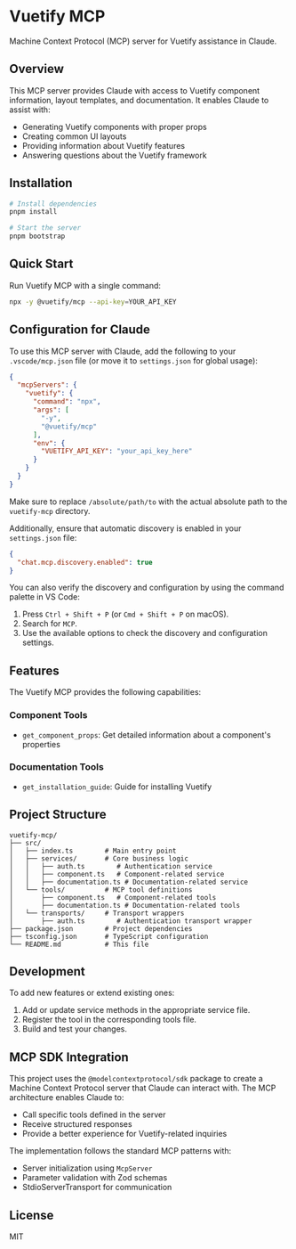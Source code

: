 # Vuetify MCP

Machine Context Protocol (MCP) server for Vuetify assistance in Claude.

## Overview

This MCP server provides Claude with access to Vuetify component information, layout templates, and documentation. It enables Claude to assist with:

- Generating Vuetify components with proper props
- Creating common UI layouts
- Providing information about Vuetify features
- Answering questions about the Vuetify framework

## Installation

```bash
# Install dependencies
pnpm install

# Start the server
pnpm bootstrap
```

## Quick Start

Run Vuetify MCP with a single command:

```bash
npx -y @vuetify/mcp --api-key=YOUR_API_KEY
```

## Configuration for Claude

To use this MCP server with Claude, add the following to your `.vscode/mcp.json` file (or move it to `settings.json` for global usage):

```json
{
  "mcpServers": {
    "vuetify": {
      "command": "npx",
      "args": [
        "-y",
        "@vuetify/mcp"
      ],
      "env": {
        "VUETIFY_API_KEY": "your_api_key_here"
      }
    }
  }
}
```

Make sure to replace `/absolute/path/to` with the actual absolute path to the `vuetify-mcp` directory.

Additionally, ensure that automatic discovery is enabled in your `settings.json` file:

```json
{
  "chat.mcp.discovery.enabled": true
}
```

You can also verify the discovery and configuration by using the command palette in VS Code:

1. Press `Ctrl + Shift + P` (or `Cmd + Shift + P` on macOS).
2. Search for `MCP`.
3. Use the available options to check the discovery and configuration settings.

## Features

The Vuetify MCP provides the following capabilities:

### Component Tools

- `get_component_props`: Get detailed information about a component's properties

### Documentation Tools

- `get_installation_guide`: Guide for installing Vuetify

## Project Structure

```
vuetify-mcp/
├── src/
│   ├── index.ts        # Main entry point
│   ├── services/       # Core business logic
│   │   ├── auth.ts        # Authentication service
│   │   ├── component.ts   # Component-related service
│   │   ├── documentation.ts # Documentation-related service
│   └── tools/          # MCP tool definitions
│       ├── component.ts   # Component-related tools
│       ├── documentation.ts # Documentation-related tools
│   └── transports/     # Transport wrappers
│       ├── auth.ts        # Authentication transport wrapper
├── package.json        # Project dependencies
├── tsconfig.json       # TypeScript configuration
└── README.md           # This file
```

## Development

To add new features or extend existing ones:

1. Add or update service methods in the appropriate service file.
2. Register the tool in the corresponding tools file.
3. Build and test your changes.

## MCP SDK Integration

This project uses the `@modelcontextprotocol/sdk` package to create a Machine Context Protocol server that Claude can interact with. The MCP architecture enables Claude to:

- Call specific tools defined in the server
- Receive structured responses
- Provide a better experience for Vuetify-related inquiries

The implementation follows the standard MCP patterns with:
- Server initialization using `McpServer`
- Parameter validation with Zod schemas
- StdioServerTransport for communication

## License

MIT
